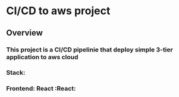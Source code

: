 # CI/CD to aws project
## Overview
### This project is a CI/CD pipelinie that deploy simple 3-tier application to aws cloud
### Stack:
### Frontend: React :React:
    
